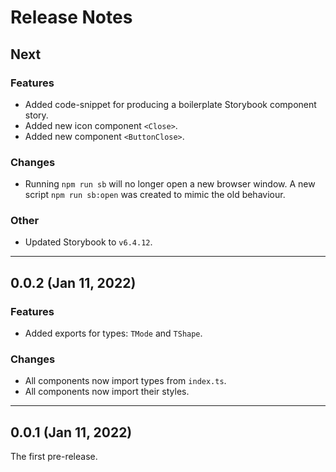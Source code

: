 # Release Notes

## Next

### Features

- Added code-snippet for producing a boilerplate Storybook component story.
- Added new icon component `<Close>`.
- Added new component `<ButtonClose>`.

### Changes

- Running `npm run sb` will no longer open a new browser window. A new script `npm run sb:open` was created to mimic the old behaviour.

### Other

- Updated Storybook to `v6.4.12`.

---

## 0.0.2 (Jan 11, 2022)

### Features

- Added exports for types: `TMode` and `TShape`.

### Changes

- All components now import types from `index.ts`.
- All components now import their styles.

---

## 0.0.1 (Jan 11, 2022)

The first pre-release.
